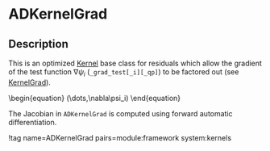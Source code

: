 # ADKernelGrad

## Description

This is an optimized [Kernel](/Kernel.md) base class for residuals which allow
the gradient of the test function $\nabla\psi_i$ (`_grad_test[_i][_qp]`) to be
factored out (see [KernelGrad](/KernelGrad.md)).

\begin{equation}
  (\dots,\nabla\psi_i)
\end{equation}

The Jacobian in `ADKernelGrad` is computed using forward automatic
differentiation.

!tag name=ADKernelGrad pairs=module:framework system:kernels
